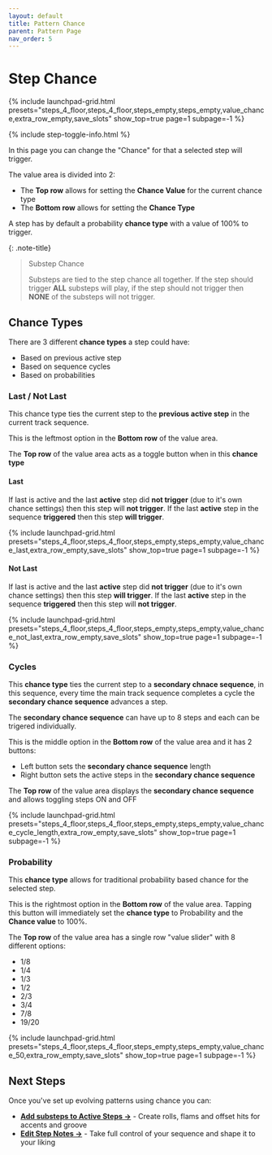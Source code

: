 ```yaml
---
layout: default
title: Pattern Chance
parent: Pattern Page
nav_order: 5
---
```

# Step Chance

{% include launchpad-grid.html presets="steps_4_floor,steps_4_floor,steps_empty,steps_empty,value_chance,extra_row_empty,save_slots" show_top=true page=1 subpage=-1 %}

{% include step-toggle-info.html %}

In this page you can change the "Chance" for that a selected step will trigger.

The value area is divided into 2:

- The **Top row** allows for setting the **Chance Value** for the current chance type
- The **Bottom row** allows for setting the **Chance Type**

A step has by default a probability **chance type** with a value of 100% to trigger.

{: .note-title}
> Substep Chance
>
> Substeps are tied to the step chance all together. If the step should trigger **ALL** substeps will play, if the step should not trigger then **NONE** of the substeps will not trigger.

## Chance Types

There are 3 different **chance types** a step could have:

- Based on previous active step
- Based on sequence cycles
- Based on probabilities

### Last / Not Last

This chance type ties the current step to the **previous active step** in the current track sequence.

This is the leftmost option in the **Bottom row** of the value area.

The **Top row** of the value area acts as a toggle button when in this **chance type**

#### Last

If last is active and the last **active** step did **not trigger** (due to it's own chance settings) then this step will **not trigger**.
If the last **active** step in the sequence **triggered** then this step **will trigger**.

{% include launchpad-grid.html presets="steps_4_floor,steps_4_floor,steps_empty,steps_empty,value_chance_last,extra_row_empty,save_slots" show_top=true page=1 subpage=-1 %}

#### Not Last

If last is active and the last **active** step did **not trigger** (due to it's own chance settings) then this step **will trigger**.
If the last **active** step in the sequence **triggered** then this step will **not trigger**.

{% include launchpad-grid.html presets="steps_4_floor,steps_4_floor,steps_empty,steps_empty,value_chance_not_last,extra_row_empty,save_slots" show_top=true page=1 subpage=-1 %}

### Cycles

This **chance type** ties the current step to a **secondary chnace sequence**, in this sequence, every time the main track sequence completes a cycle the **secondary chance sequence** advances a step.

The **secondary chance sequence** can have up to 8 steps and each can be trigered individually.

This is the middle option in the **Bottom row** of the value area and it has 2 buttons:

- Left button sets the **secondary chance sequence** length
- Right button sets the active steps in the **secondary chance sequence**

The **Top row** of the value area displays the **secondary chance sequence** and allows toggling steps ON and OFF

{% include launchpad-grid.html presets="steps_4_floor,steps_4_floor,steps_empty,steps_empty,value_chance_cycle_length,extra_row_empty,save_slots" show_top=true page=1 subpage=-1 %}

### Probability

This **chance type** allows for traditional probability based chance for the selected step.

This is the rightmost option in the **Bottom row** of the value area. Tapping this button will immediately set the **chance type** to Probability and the **Chance value** to 100%.

The **Top row** of the value area has a single row "value slider" with 8 different options:

- 1/8
- 1/4
- 1/3
- 1/2
- 2/3
- 3/4
- 7/8
- 19/20

{% include launchpad-grid.html presets="steps_4_floor,steps_4_floor,steps_empty,steps_empty,value_chance_50,extra_row_empty,save_slots" show_top=true page=1 subpage=-1 %}

## Next Steps

Once you've set up evolving patterns using chance you can:

- **[Add substeps to Active Steps →](pattern-substeps.html)** - Create rolls, flams and offset hits for accents and groove
- **[Edit Step Notes →](../notes-page/index.md)** - Take full control of your sequence and shape it to your liking
